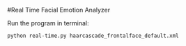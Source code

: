 #Real Time Facial Emotion Analyzer


Run the program in terminal:
```
python real-time.py haarcascade_frontalface_default.xml
```

